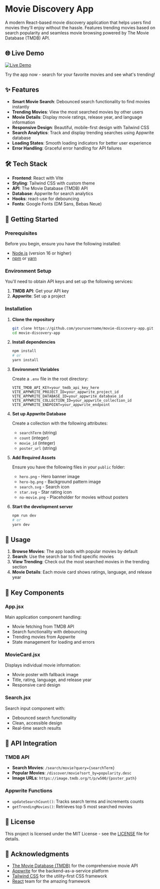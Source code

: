 # Movie Discovery App

A modern React-based movie discovery application that helps users find movies they'll enjoy without the hassle. Features trending movies based on search popularity and seamless movie browsing powered by The Movie Database (TMDB) API.

## 🌐 Live Demo

[![Live Demo](https://img.shields.io/badge/Live%20Demo-Visit%20App-blue?style=for-the-badge&logo=vercel)](https://movie-app-ten-sepia-83.vercel.app/)

Try the app now - search for your favorite movies and see what's trending!

## ✨ Features

- **Smart Movie Search**: Debounced search functionality to find movies instantly
- **Trending Movies**: View the most searched movies by other users
- **Movie Details**: Display movie ratings, release year, and language information
- **Responsive Design**: Beautiful, mobile-first design with Tailwind CSS
- **Search Analytics**: Track and display trending searches using Appwrite database
- **Loading States**: Smooth loading indicators for better user experience
- **Error Handling**: Graceful error handling for API failures

## 🛠️ Tech Stack

- **Frontend**: React with Vite
- **Styling**: Tailwind CSS with custom theme
- **API**: The Movie Database (TMDB) API
- **Database**: Appwrite for search analytics
- **Hooks**: react-use for debouncing
- **Fonts**: Google Fonts (DM Sans, Bebas Neue)

## 🚀 Getting Started

### Prerequisites

Before you begin, ensure you have the following installed:
- [Node.js](https://nodejs.org/) (version 16 or higher)
- [npm](https://www.npmjs.com/) or [yarn](https://yarnpkg.com/)

### Environment Setup

You'll need to obtain API keys and set up the following services:

1. **TMDB API**: Get your API key
2. **Appwrite**: Set up a project

### Installation

1. **Clone the repository**
   ```bash
   git clone https://github.com/yourusername/movie-discovery-app.git
   cd movie-discovery-app
   ```

2. **Install dependencies**
   ```bash
   npm install
   # or
   yarn install
   ```

3. **Environment Variables**
   
   Create a `.env` file in the root directory:
   ```env
   VITE_TMDB_API_KEY=your_tmdb_api_key_here
   VITE_APPWRITE_PROJECT_ID=your_appwrite_project_id
   VITE_APPWRITE_DATABASE_ID=your_appwrite_database_id
   VITE_APPWRITE_COLLECTION_ID=your_appwrite_collection_id
   VITE_APPWRITE_ENDPOINT=your_appwrite_endpoint
   ```

4. **Set up Appwrite Database**
   
   Create a collection with the following attributes:
   - `searchTerm` (string)
   - `count` (integer)
   - `movie_id` (integer)
   - `poster_url` (string)

5. **Add Required Assets**
   
   Ensure you have the following files in your `public` folder:
   - `hero.png` - Hero banner image
   - `hero-bg.png` - Background pattern image
   - `search.svg` - Search icon
   - `star.svg` - Star rating icon
   - `no-movie.png` - Placeholder for movies without posters

6. **Start the development server**
   ```bash
   npm run dev
   # or
   yarn dev
   ```

## 📱 Usage

1. **Browse Movies**: The app loads with popular movies by default
2. **Search**: Use the search bar to find specific movies
3. **View Trending**: Check out the most searched movies in the trending section
4. **Movie Details**: Each movie card shows ratings, language, and release year

## 🎨 Key Components

### App.jsx
Main application component handling:
- Movie fetching from TMDB API
- Search functionality with debouncing
- Trending movies from Appwrite
- State management for loading and errors

### MovieCard.jsx
Displays individual movie information:
- Movie poster with fallback image
- Title, rating, language, and release year
- Responsive card design

### Search.jsx
Search input component with:
- Debounced search functionality
- Clean, accessible design
- Real-time search results

## 🔧 API Integration

### TMDB API
- **Search Movies**: `/search/movie?query={searchTerm}`
- **Popular Movies**: `/discover/movie?sort_by=popularity.desc`
- **Image URLs**: `https://image.tmdb.org/t/p/w500/{poster_path}`

### Appwrite Functions
- `updateSearchCount()`: Tracks search terms and increments counts
- `getTrendingMovies()`: Retrieves top 5 most searched movies

## 📄 License

This project is licensed under the MIT License - see the [LICENSE](LICENSE) file for details.

## 🙏 Acknowledgments

- [The Movie Database (TMDB)](https://www.themoviedb.org/) for the comprehensive movie API
- [Appwrite](https://appwrite.io/) for the backend-as-a-service platform
- [Tailwind CSS](https://tailwindcss.com/) for the utility-first CSS framework
- [React](https://reactjs.org/) team for the amazing framework
